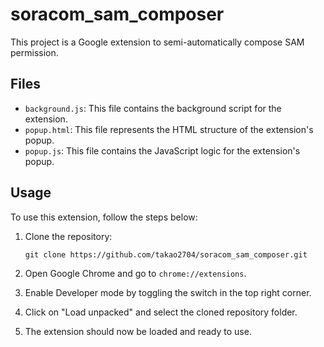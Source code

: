 # soracom_sam_composer
This project is a Google extension to semi-automatically compose SAM permission.

## Files
- `background.js`: This file contains the background script for the extension.
- `popup.html`: This file represents the HTML structure of the extension's popup.
- `popup.js`: This file contains the JavaScript logic for the extension's popup.
## Usage
To use this extension, follow the steps below:

1. Clone the repository:
    ```
    git clone https://github.com/takao2704/soracom_sam_composer.git
    ```

2. Open Google Chrome and go to `chrome://extensions`.

3. Enable Developer mode by toggling the switch in the top right corner.

4. Click on "Load unpacked" and select the cloned repository folder.

5. The extension should now be loaded and ready to use.
